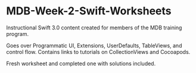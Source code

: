 # MDB-Week-2-Swift-Worksheets
Instructional Swift 3.0 content created for members of the MDB training program. 

Goes over Programmatic UI, Extensions, UserDefaults, TableViews, and control flow.
Contains links to tutorials on CollectionViews and Cocoapods.

Fresh worksheet and completed one with solutions included.
